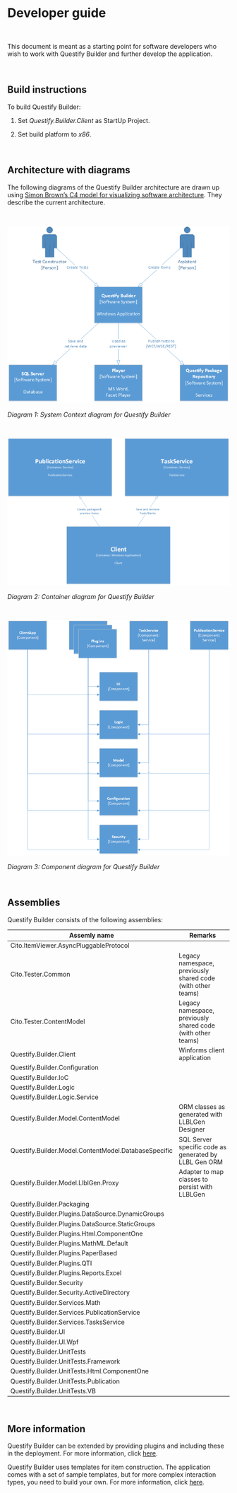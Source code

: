 Developer guide
===============

 

This document is meant as a starting point for software developers who wish to
work with Questify Builder and further develop the application.

 

Build instructions
------------------

To build Questify Builder:

1.  Set *Questify.Builder.Client* as StartUp Project.

2.  Set build platform to *x86*.

 

Architecture with diagrams
--------------------------

The following diagrams of the Questify Builder architecture are drawn up using
[Simon Brown’s C4 model for visualizing software
architecture](https://c4model.com/). They describe the current architecture.

 

![](Pictures/System_Context_diagram_QuestifyBuilder.png)

*Diagram 1: System Context diagram for Questify Builder*

 

![](Pictures/Container_diagram_QuestifyBuilder.png)

*Diagram 2: Container diagram for Questify Builder*

 

![](Pictures/Component_diagram_QuestifyBuilder.png)

*Diagram 3: Component diagram for Questify Builder*

 

Assemblies
----------

Questify Builder consists of the following assemblies:

| **Assemly name**                                     | **Remarks**                                                                                                   |
|------------------------------------------------------|---------------------------------------------------------------------------------------------------------------|
| Cito.ItemViewer.AsyncPluggableProtocol               |                                                                                                               |
| Cito.Tester.Common                                   | Legacy namespace, previously shared code (with other teams)                                                   |
| Cito.Tester.ContentModel                             | Legacy namespace, previously shared code (with other teams)                                                   |
| Questify.Builder.Client                              | Winforms client application                                                                                   |
| Questify.Builder.Configuration                       |                                                                                                               |
| Questify.Builder.IoC                                 |                                                                                                               |
| Questify.Builder.Logic                               |                                                                                                               |
| Questify.Builder.Logic.Service                       |                                                                                                               |
| Questify.Builder.Model.ContentModel                  | ORM classes as generated with LLBLGen Designer                                                                |
| Questify.Builder.Model.ContentModel.DatabaseSpecific | SQL Server specific code as generated by LLBL Gen ORM                                                         |
| Questify.Builder.Model.LlblGen.Proxy                 | Adapter to map classes to persist with LLBLGen                                                                |
| Questify.Builder.Packaging                           |                                                                                                               |
| Questify.Builder.Plugins.DataSource.DynamicGroups    |                                                                                                               |
| Questify.Builder.Plugins.DataSource.StaticGroups     |                                                                                                               |
| Questify.Builder.Plugins.Html.ComponentOne           |                                                                                                               |
| Questify.Builder.Plugins.MathML.Default              |                                                                                                               |
| Questify.Builder.Plugins.PaperBased                  |                                                                                                               |
| Questify.Builder.Plugins.QTI                  	   |                                                                                                               |
| Questify.Builder.Plugins.Reports.Excel               |                                                                                                               |
| Questify.Builder.Security                            |                                                                                                               |
| Questify.Builder.Security.ActiveDirectory            |                                                                                                               |
| Questify.Builder.Services.Math                       |                                                                                                               |
| Questify.Builder.Services.PublicationService         |                                                                                                               |
| Questify.Builder.Services.TasksService               |                                                                                                               |
| Questify.Builder.UI                                  |                                                                                                               |
| Questify.Builder.UI.Wpf                              |                                                                                                               |
| Questify.Builder.UnitTests                           |                                                                                                               |
| Questify.Builder.UnitTests.Framework                 |                                                                                                               |
| Questify.Builder.UnitTests.Html.ComponentOne         |                                                                                                               |
| Questify.Builder.UnitTests.Publication               |                                                                                                               |
| Questify.Builder.UnitTests.VB                        |                                                                                                               |

 

More information
----------------

Questify Builder can be extended by providing plugins and including these in the
deployment. For more information, click [here](PlugIns.md).

Questify Builder uses templates for item construction. The application comes
with a set of sample templates, but for more complex interaction types, you need
to build your own. For more information, click [here](Templates.md).

 
